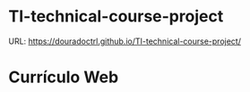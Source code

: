 # TI-technical-course-project

URL: https://douradoctrl.github.io/TI-technical-course-project/

# Currículo Web
